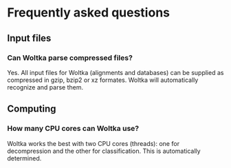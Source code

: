 # Frequently asked questions


## Input files

### Can Woltka parse compressed files?

Yes. All input files for Woltka (alignments and databases) can be supplied as compressed in gzip, bzip2 or xz formates. Woltka will automatically recognize and parse them.

## Computing

### How many CPU cores can Woltka use?

Woltka works the best with two CPU cores (threads): one for decompression and the other for classification. This is automatically determined.